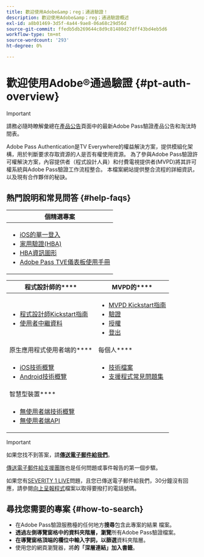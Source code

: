 ```yaml
---
title: 歡迎使用Adobe&amp；reg；通過驗證！
description: 歡迎使用Adobe&amp；reg；通過驗證概述
exl-id: a8b01469-3d5f-4a44-9ae8-06a68c29d56d
source-git-commit: ffedb5db269644c8d9c81480d27dff43bd4eb5d6
workflow-type: tm+mt
source-wordcount: '293'
ht-degree: 0%

---
```


# 歡迎使用Adobe®通過驗證 {#pt-auth-overview}

>[!IMPORTANT]
>
> 請務必隨時瞭解彙總在[產品公告](/help/authentication/product-announcements.md)頁面中的最新Adobe Pass驗證產品公告和淘汰時間表。

Adobe Pass Authentication是TV Everywhere的權益解決方案，提供模組化架構，用於判斷要求存取資源的人是否有權使用資源。 為了參與Adobe Pass驗證許可權解決方案，內容提供者（程式設計人員）和付費電視提供者(MVPD)將其許可權系統與Adobe Pass驗證工作流程整合。 本檔案網站提供整合流程的詳細資訊，以及現有合作夥伴的秘訣。

## 熱門說明和常見問答 {#help-faqs}

| **個精選專案** |
|-------------------------------------------------------------------------------------------------------------------------------------------------------------------------------------------------------------------------------------------------------------------------------------------------------------------------------------------------------------------------------------------------------------------------------------------------------------------------------------------------------------------------------------------------------------------------------------------------------------------------------------------------------------------------------------------------------------------------------|
| <ul><li>[iOS的單一登入](/help/authentication/integration-guide-programmers/features-standard/sso-access/partner-sso/apple-sso/apple-sso-overview.md)</li><li>[家用驗證(HBA)](/help/authentication/integration-guide-programmers/features-standard/hba-access/home-based-authentication.md)</li><li>[HBA資訊圖形](https://dzf8vqv24eqhg.cloudfront.net/userfiles/258/326/ckfinder/files/AdobeNewsletterHBA.pdf)</li><li>[Adobe Pass TVE儀表板使用手冊](/help/authentication/user-guide-tve-dashboard/tve-dashboard-overview.md)</li></ul> |

| 程式設計師的&#x200B;**** | MVPD的&#x200B;**** |
|--------------------------------------------------------------------------------------------------------------------------------------------------------------------------------------------------------------------------------------------------------------------------------|-----------------------------------------------------------------------------------------------------------------------------------------------------------------------------------------------------------------------------------------------------------------------------------------------------------------------------------------------------------------------|
| <ul><li>[程式設計師Kickstart指南](/help/authentication/kickstart/programmer-kickstart-guide.md)</li><li>[使用者中繼資料](/help/authentication/integration-guide-programmers/legacy/rest-api-v1/apis/user-metadata.md)</li></ul> | <ul><li>[MVPD Kickstart指南](/help/authentication/kickstart/mvpd-kickstart-guide.md)</li><li>[驗證](/help/authentication/integration-guide-mvpds/authn-usecase.md)</li><li>[授權](/help/authentication/integration-guide-mvpds/authz-usecase.md)</li><li>[登出](/help/authentication/integration-guide-mvpds/usecase-mvpd-logout.md)</li></ul> |
| 原生應用程式使用者端的&#x200B;**** | 每個人&#x200B;**** |
| <ul><li>[iOS技術概覽](/help/authentication/integration-guide-programmers/legacy/sdks/ios-tvos-sdk/iostvos-sdk-overview.md)</li><li>[Android技術概覽](/help/authentication/integration-guide-programmers/legacy/sdks/android-sdk/android-sdk-overview.md)</li></ul> | <ul><li>[技術檔案](/help/authentication/kickstart/technical-paper.md)</li><li>[支援程式常見問題集](/help/authentication/kickstart/support-procedures-faqs.md)</li></ul> |
| 智慧型裝置&#x200B;**** |                                                                                                                                                                                                                                                                                                                                                                       |
| <ul><li>[無使用者端技術概覽](/help/authentication/integration-guide-programmers/legacy/rest-api-v1/rest-api-overview.md)</li><li>[無使用者端API](/help/authentication/integration-guide-programmers/legacy/rest-api-v1/rest-api-reference.md)</li></ul> |                                                                                                                                                                                                                                                                                                                                                                       |

>[!IMPORTANT]
>
> 如果您找不到答案，請&#x200B;[**傳送電子郵件給我們**](mailto:tve-support@adobe.com)。
>
> [傳送電子郵件給支援團隊](mailto:tve-support@adobe.com)也是任何問題或事件報告的第一個步驟。
>
> 如果您有[SEVERITY 1 LIVE](/help/authentication/kickstart/support-procedures-faqs.md)問題，且您已傳送電子郵件給我們，30分鐘沒有回應，請參閱[向上呈報程式](/help/authentication/kickstart/support-procedures-faqs.md)檔案以取得要撥打的電話號碼。

## 尋找您需要的專案 {#how-to-search}

* 在Adobe Pass驗證服務檯的任何地方&#x200B;**搜尋**包含此專案的結果
檔案。
* **透過左側導覽窗格中的資料夾階層，瀏覽**&#x200B;所有Adobe Pass驗證檔案。
* **在導覽窗格頂端的欄位中輸入字詞，以篩選**&#x200B;資料夾階層。
* 使用您的網頁瀏覽器，將&#x200B;**的「深層連結」加入書籤**。
